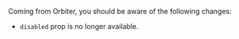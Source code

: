 Coming from Orbiter, you should be aware of the following changes:

- `disabled` prop is no longer available.
